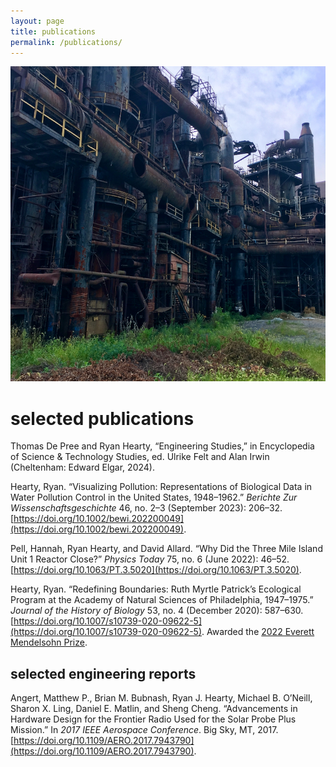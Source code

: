```yaml
---
layout: page
title: publications
permalink: /publications/
---
```


![](/assets/publications.jpg)

# selected publications

Thomas De Pree and Ryan Hearty, “Engineering Studies,” in Encyclopedia of Science & Technology Studies, ed. Ulrike Felt and Alan Irwin (Cheltenham: Edward Elgar, 2024).

Hearty, Ryan. “Visualizing Pollution: Representations of Biological Data in Water Pollution Control in the United States, 1948–1962.” *Berichte Zur Wissenschaftsgeschichte* 46, no. 2–3 (September 2023): 206–32. [https://doi.org/10.1002/bewi.202200049](https://doi.org/10.1002/bewi.202200049).

Pell, Hannah, Ryan Hearty, and David Allard. “Why Did the Three Mile Island Unit 1 Reactor Close?” *Physics Today* 75, no. 6 (June 2022): 46–52. [https://doi.org/10.1063/PT.3.5020](https://doi.org/10.1063/PT.3.5020).

Hearty, Ryan. “Redefining Boundaries: Ruth Myrtle Patrick’s Ecological Program at the Academy of Natural Sciences of Philadelphia, 1947–1975.” *Journal of the History of Biology* 53, no. 4 (December 2020): 587–630. [https://doi.org/10.1007/s10739-020-09622-5](https://doi.org/10.1007/s10739-020-09622-5). Awarded the [2022 Everett Mendelsohn Prize](https://link.springer.com/article/10.1007/s10739-022-09668-7).

## selected engineering reports

Angert, Matthew P., Brian M. Bubnash, Ryan J. Hearty, Michael B. O’Neill, Sharon X. Ling, Daniel E. Matlin, and Sheng Cheng. “Advancements in Hardware Design for the Frontier Radio Used for the Solar Probe Plus Mission.” In *2017 IEEE Aerospace Conference*. Big Sky, MT, 2017. [https://doi.org/10.1109/AERO.2017.7943790](https://doi.org/10.1109/AERO.2017.7943790).
